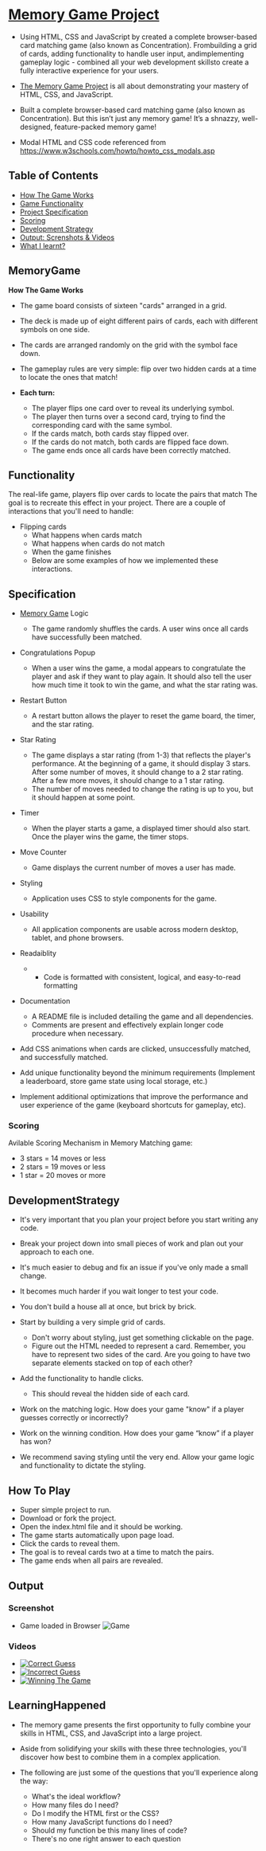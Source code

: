 # [Memory Game Project](https://chethanuc007.github.io/Memory-Game/)

* Using ​HTML, ​CSS ​and ​JavaScript ​by created ​a ​complete browser-based ​card ​matching ​game ​(also ​known ​as ​Concentration). ​From ​building ​a ​grid ​of ​cards, ​adding functionality ​to ​handle ​user ​input, ​and ​implementing ​gameplay ​logic ​- ​combined ​all ​your ​web development ​skills ​to ​create ​a ​fully ​interactive ​experience ​for ​your ​users.

* [The Memory Game Project](https://chethanuc007.github.io/Memory-Game/) is all about demonstrating your mastery of HTML, CSS, and JavaScript.

* Built a complete browser-based card matching game (also known as Concentration). But this isn’t just any memory game! It’s a shnazzy, well-designed, feature-packed memory game!

* Modal HTML and CSS code referenced from https://www.w3schools.com/howto/howto_css_modals.asp

## Table of Contents

* [How The Game Works](#memoryGame)
* [Game Functionality](#functionality)
* [Project Specification](#specification)
* [Scoring](#scoring)
* [Development Strategy](#developmentStrategy)
* [Output: Screnshots & Videos](#screnshots)
* [What I learnt?](#learningHappened)

## MemoryGame

**How The Game Works**

* The game board consists of sixteen "cards" arranged in a grid.
* The deck is made up of eight different pairs of cards, each with different symbols on one side.
* The cards are arranged randomly on the grid with the symbol face down.
* The gameplay rules are very simple: flip over two hidden cards at a time to locate the ones that match!

* **Each turn:**

    * The player flips one card over to reveal its underlying symbol.
    * The player then turns over a second card, trying to find the corresponding card with the same symbol.
    * If the cards match, both cards stay flipped over.
    * If the cards do not match, both cards are flipped face down.
    * The game ends once all cards have been correctly matched.

## Functionality
The real-life game, players flip over cards to locate the pairs that match The goal is to recreate this effect in your project. There are a couple of interactions that you'll need to handle:

* Flipping cards
    * What happens when cards match
    * What happens when cards do not match
    * When the game finishes
    * Below are some examples of how we implemented these interactions.

## Specification

* [Memory Game](https://chethanuc007.github.io/Memory-Game/) Logic
    * The game randomly shuffles the cards. A user wins once all cards have successfully been matched.

* Congratulations Popup
    * When a user wins the game, a modal appears to congratulate the player and ask if they want to play again. It should also tell the user how much time it took to win the game, and what the star rating was.

* Restart Button
    * A restart button allows the player to reset the game board, the timer, and the star rating.

* Star Rating
    * The game displays a star rating (from 1-3) that reflects the player's performance. At the beginning of a game, it should display 3 stars. After some number of moves, it should change to a 2 star rating. After a few more moves, it should change to a 1 star rating.
    * The number of moves needed to change the rating is up to you, but it should happen at some point.

* Timer
    * When the player starts a game, a displayed timer should also start. Once the player wins the game, the timer stops.

* Move Counter
    * Game displays the current number of moves a user has made.

* Styling
    * Application uses CSS to style components for the game.

* Usability
    * All application components are usable across modern desktop, tablet, and phone browsers.

* Readaiblity
    * * Code is formatted with consistent, logical, and easy-to-read formatting

* Documentation
    * A README file is included detailing the game and all dependencies.
    * Comments are present and effectively explain longer code procedure when necessary.

* Add CSS animations when cards are clicked, unsuccessfully matched, and successfully matched.

* Add unique functionality beyond the minimum requirements (Implement a leaderboard, store game state using local storage, etc.)

* Implement additional optimizations that improve the performance and user experience of the game (keyboard shortcuts for gameplay, etc).

### Scoring
Avilable Scoring Mechanism in Memory Matching game:
* 3 stars = 14 moves or less
* 2 stars = 19 moves or less
* 1 star = 20 moves or more

## DevelopmentStrategy

* It's very important that you plan your project before you start writing any code.
* Break your project down into small pieces of work and plan out your approach to each one.
* It's much easier to debug and fix an issue if you've only made a small change.
* It becomes much harder if you wait longer to test your code.
* You don't build a house all at once, but brick by brick.

* Start by building a very simple grid of cards.
    * Don't worry about styling, just get something clickable on the page.
    * Figure out the HTML needed to represent a card. Remember, you have to represent two sides of the card. Are you going to have two separate elements stacked on top of each other?
* Add the functionality to handle clicks.
    * This should reveal the hidden side of each card.
* Work on the matching logic. How does your game "know" if a player guesses correctly or incorrectly?
* Work on the winning condition. How does your game “know” if a player has won?
* We recommend saving styling until the very end. Allow your game logic and functionality to dictate the styling.

## How To Play

* Super simple project to run.
* Download or fork the project.
* Open the index.html file and it should be working.
* The game starts automatically upon page load.
* Click the cards to reveal them.
* The goal is to reveal cards two at a time to match the pairs.
* The game ends when all pairs are revealed.

## Output

### Screenshot
* Game loaded in Browser
![Game](https://i.imgur.com/PFEgiEe.png?1)

### Videos
* [![Correct Guess](https://youtu.be/nZY0-TJtsgM/o.png)](https://youtu.be/nZY0-TJtsgM)
* [![Incorrect Guess](https://youtu.be/P5OfFEpcq28/0.jpg)](https://youtu.be/P5OfFEpcq28)
* [![Winning The Game](https://youtu.be/r5YOzWxcbng)](https://youtu.be/r5YOzWxcbng)

## LearningHappened

* The memory game presents the first opportunity to fully combine your skills in HTML, CSS, and JavaScript into a large project.
* Aside from solidifying your skills with these three technologies, you'll discover how best to combine them in a complex application.

* The following are just some of the questions that you'll experience along the way:

    * What's the ideal workflow?
    * How many files do I need?
    * Do I modify the HTML first or the CSS?
    * How many JavaScript functions do I need?
    * Should my function be this many lines of code?
    * There's no one right answer to each question
